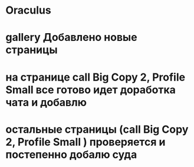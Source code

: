 # Oraculus
# gallery Добавлено новые страницы
# на странице call Big Copy 2, Profile Small все готово идет доработка чата  и добавлю

# остальные страницы (call Big Copy 2, Profile Small ) проверяется и постепенно добалю суда